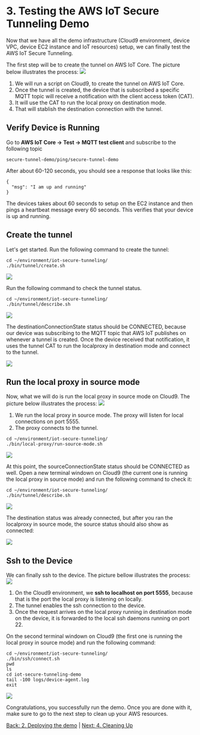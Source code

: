 # 3. Testing the AWS IoT Secure Tunneling Demo

Now that we have all the demo infrastructure (Cloud9 environment, device VPC, device EC2 instance and IoT resources) setup, we can finally test the AWS IoT Secure Tunneling.

The first step will be to create the tunnel on AWS IoT Core. The picture below illustrates the process:
![](https://github.com/blakewell/iot-secure-tunneling-demo/blob/docs/imgs/test/test1.png)

1. We will run a script on Cloud9, to create the tunnel on AWS IoT Core.
2. Once the tunnel is created, the device that is subscribed a specific MQTT topic will receive a notification with the client access token (CAT).
3. It will use the CAT to run the local proxy on destination mode.
4. That will stablish the destination connection with the tunnel.

## Verify Device is Running

Go to **AWS IoT Core -> Test -> MQTT test client** and subscribe to the following topic

```
secure-tunnel-demo/ping/secure-tunnel-demo
```

After about 60-120 seconds, you should see a response that looks like this:

```
{
  "msg": "I am up and running"
}
```

The devices takes about 60 seconds to setup on the EC2 instance and then pings a heartbeat message every 60 seconds.  This verifies that your device is up and running.

## Create the tunnel

Let's get started. Run the following command to create the tunnel:
```
cd ~/environment/iot-secure-tunneling/
./bin/tunnel/create.sh 
```
![](https://github.com/blakewell/iot-secure-tunneling-demo/blob/docs/imgs/test/test1.gif)

Run the following command to check the tunnel status.
```
cd ~/environment/iot-secure-tunneling/
./bin/tunnel/describe.sh 
```
![](https://github.com/blakewell/iot-secure-tunneling-demo/blob/docs/imgs/test/test2.gif)

The destinationConnectionState status should be CONNECTED, because our device was subscribing to the MQTT topic that AWS IoT publishes on whenever a tunnel is created. Once the device received that notification, it uses the tunnel CAT to run the localproxy in destination mode and connect to the tunnel.

![](https://github.com/blakewell/iot-secure-tunneling-demo/blob/docs/imgs/test/test4.png)

## Run the local proxy in source mode

Now, what we will do is run the local proxy in source mode on Cloud9. The picture below illustrates the process:
![](https://github.com/blakewell/iot-secure-tunneling-demo/blob/docs/imgs/test/test2.png)

1. We run the local proxy in source mode. The proxy will listen for local connections on port 5555.
2. The proxy connects to the tunnel.

```
cd ~/environment/iot-secure-tunneling/
./bin/local-proxy/run-source-mode.sh
```
![](https://github.com/blakewell/iot-secure-tunneling-demo/blob/docs/imgs/test/test3.gif)

At this point, the sourceConnectionState status should be CONNECTED as well. Open a new terminal windown on Cloud9 (the current one is running the local proxy in source mode) and run the following command to check it:

```
cd ~/environment/iot-secure-tunneling/
./bin/tunnel/describe.sh 
```
![](https://github.com/blakewell/iot-secure-tunneling-demo/blob/docs/imgs/test/test4.gif)

The destination status was already connected, but after you ran the localproxy in source mode, the source status should also show as connected:

![](https://github.com/blakewell/iot-secure-tunneling-demo/blob/docs/imgs/test/test5.png)


## Ssh to the Device
We can finally ssh to the device. The picture bellow illustrates the process:
![](https://github.com/blakewell/iot-secure-tunneling-demo/blob/docs/imgs/test/test3.png)

1. On the Cloud9 environment, we **ssh to localhost on port 5555**, because that is the port the local proxy is listening on locally.
2. The tunnel enables the ssh connection to the device.
3. Once the request arrives on the local proxy running in destination mode on the device, it is forwarded to the local ssh daemons running on port 22.

On the second terminal windown on Cloud9 (the first one is running the local proxy in source mode) and run the following command:

```
cd ~/environment/iot-secure-tunneling/
./bin/ssh/connect.sh
pwd
ls
cd iot-secure-tunneling-demo
tail -100 logs/device-agent.log
exit
```
![](https://github.com/blakewell/iot-secure-tunneling-demo/blob/docs/imgs/test/test5.gif)

Congratulations, you successfully run the demo. Once you are done with it, make sure to go to the next step to clean up your AWS resources.

[Back: 2. Deploying the demo](./deploy.md)  |  [Next: 4. Cleaning Up](./cleanup.md)

